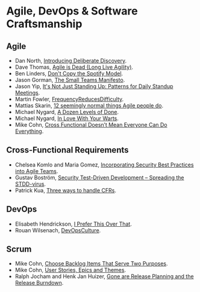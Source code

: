 # Agile, DevOps & Software Craftsmanship

## Agile

- Dan North, [Introducing Deliberate Discovery](https://dannorth.net/2010/08/30/introducing-deliberate-discovery/).
- Dave Thomas, [Agile is Dead (Long Live Agility)](https://pragdave.me/blog/2014/03/04/time-to-kill-agile.html).
- Ben Linders, [Don't Copy the Spotify Model](https://www.infoq.com/news/2016/10/no-spotify-model).
- Jason Gorman, [The Small Teams Manifesto](http://codemanship.co.uk/parlezuml/blog/?postid=1322).
- Jason Yip, [It's Not Just Standing Up: Patterns for Daily Standup Meetings](http://martinfowler.com/articles/itsNotJustStandingUp.html).
- Martin Fowler, [FrequencyReducesDifficulty](http://martinfowler.com/bliki/FrequencyReducesDifficulty.html).
- Mattias Skarin, [12 seemingly normal things Agile people do](http://blog.crisp.se/2016/04/04/mattiasskarin/12-seemingly-normal-things-agile-people-do).
- Michael Nygard, [A Dozen Levels of Done](http://www.michaelnygard.com/blog/2007/11/a-dozen-levels-of-done/).
- Michael Nygard, [In Love With Your Warts](http://www.michaelnygard.com/blog/2016/04/in-love-with-your-warts/).
- Mike Cohn, [Cross Functional Doesn’t Mean Everyone Can Do Everything](https://www.mountaingoatsoftware.com/blog/cross-functional-doesnt-mean-everyone-can-do-everything).

## Cross-Functional Requirements

- Chelsea Komlo and Maria Gomez, [Incorporating Security Best Practices into Agile Teams](https://www.thoughtworks.com/insights/blog/incorporating-security-best-practices-agile-teams).
- Gustav Boström, [Security Test-Driven Development – Spreading the STDD-virus](http://blog.crisp.se/2017/03/20/gustavbostrom/security-test-driven-development-spreading-the-std-virus).
- Patrick Kua, [Three ways to handle CFRs](https://www.thekua.com/atwork/2017/05/three-ways-to-handle-cfrs/).

## DevOps

- Elisabeth Hendrickson, [I Prefer This Over That](http://testobsessed.com/2015/05/i-prefer-this-over-that/).
- Rouan Wilsenach, [DevOpsCulture](https://martinfowler.com/bliki/DevOpsCulture.html).

## Scrum

- Mike Cohn, [Choose Backlog Items That Serve Two Purposes](http://www.mountaingoatsoftware.com/blog/choose-backlog-items-that-serve-two-purposes).
- Mike Cohn, [User Stories, Epics and Themes](https://www.mountaingoatsoftware.com/blog/stories-epics-and-themes).
- Ralph Jocham and Henk Jan Huizer, [Gone are Release Planning and the Release Burndown](https://www.scrum.org/About/All-Articles/articleType/ArticleView/articleId/17/Gone-are-Release-Planning-and-the-Release-Burndown).
